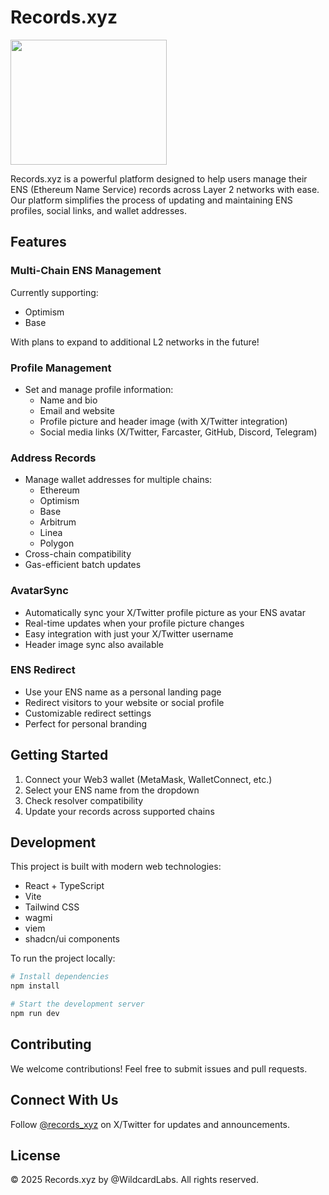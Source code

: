 
# Records.xyz

<img src="public/lovable-uploads/28193e56-2ecb-4f1d-88b9-9b88704698a0.png" width=250 height=200>

Records.xyz is a powerful platform designed to help users manage their ENS (Ethereum Name Service) records across Layer 2 networks with ease. Our platform simplifies the process of updating and maintaining ENS profiles, social links, and wallet addresses.

## Features

### Multi-Chain ENS Management
Currently supporting:
- Optimism
- Base

With plans to expand to additional L2 networks in the future!

### Profile Management
- Set and manage profile information:
  - Name and bio
  - Email and website
  - Profile picture and header image (with X/Twitter integration)
  - Social media links (X/Twitter, Farcaster, GitHub, Discord, Telegram)

### Address Records
- Manage wallet addresses for multiple chains:
  - Ethereum
  - Optimism
  - Base
  - Arbitrum
  - Linea
  - Polygon
- Cross-chain compatibility
- Gas-efficient batch updates

### AvatarSync
- Automatically sync your X/Twitter profile picture as your ENS avatar
- Real-time updates when your profile picture changes
- Easy integration with just your X/Twitter username
- Header image sync also available

### ENS Redirect
- Use your ENS name as a personal landing page
- Redirect visitors to your website or social profile
- Customizable redirect settings
- Perfect for personal branding

## Getting Started

1. Connect your Web3 wallet (MetaMask, WalletConnect, etc.)
2. Select your ENS name from the dropdown
3. Check resolver compatibility
4. Update your records across supported chains

## Development

This project is built with modern web technologies:

- React + TypeScript
- Vite
- Tailwind CSS
- wagmi
- viem
- shadcn/ui components

To run the project locally:

```bash
# Install dependencies
npm install

# Start the development server
npm run dev
```

## Contributing

We welcome contributions! Feel free to submit issues and pull requests.

## Connect With Us

Follow [@records_xyz](https://twitter.com/records_xyz) on X/Twitter for updates and announcements.

## License

© 2025 Records.xyz by @WildcardLabs. All rights reserved.

